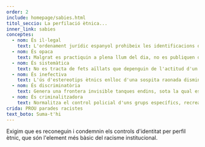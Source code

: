 ```yaml
---
order: 2
include: homepage/sabies.html
titol_seccio: La perfilació ètnica...
inner_link: sabies
conceptes:
  - nom: És il·legal
    text: L'ordenament jurídic espanyol prohibeix les identificacions discriminatòries. Tot i això, el TC espanyol és l'únic d'Europa que justifica les identificacions per color de pell o altres supòsits ètnics quan es produeixen en el marc del control migratori, assumint, implícitament, la idea falsa que la població espanyola és blanca.
  - nom: És opaca
    text: Malgrat es practiquin a plena llum del dia, no es publiquen dades oficials del nombre d'identificacions que es duen a terme en el marc del control migratori. Pel que fa a la prevenció del delicte, sabem el nombre total d'identificacions realitzades pels cossos de seguretat estatals, però desconeixem tant la motivació com el resultat.
  - nom: És sistemàtica
    text: No es tracta de fets aïllats que depenguin de l'actitud d'un funcionari en concret, sinó d'una “pràctica persistent i generalitzada de control identitari”, en paraules del Relator Especial de l'ONU.
  - nom: És inefectiva
    text: L'ús d'estereotips ètnics enlloc d'una sospita raonada disminueix l'eficàcia de la tasca policial i juga en contra de la seguretat ciutadana, ja que els col·lectius afectats passen a desconfiar de les institucions i a no col·laborar-hi.
  - nom: És discriminatòria
    text: Genera una frontera invisible tanques endins, sota la qual es para a les persones pel que són o semblen ser i no pel que han fet o semblen haver fet.
  - nom: És criminalitzadora
    text: Normalitza el control policial d'uns grups específics, recrea una sensació d'inseguretat i vincula l'aparença física no occidental amb l'incompliment de la norma.
crida: PROU parades racistes
text_boto: Suma-t'hi
---
```

Exigim que es reconeguin i condemnin els controls d'identitat per perfil ètnic, que són l'element més bàsic del racisme institucional.
